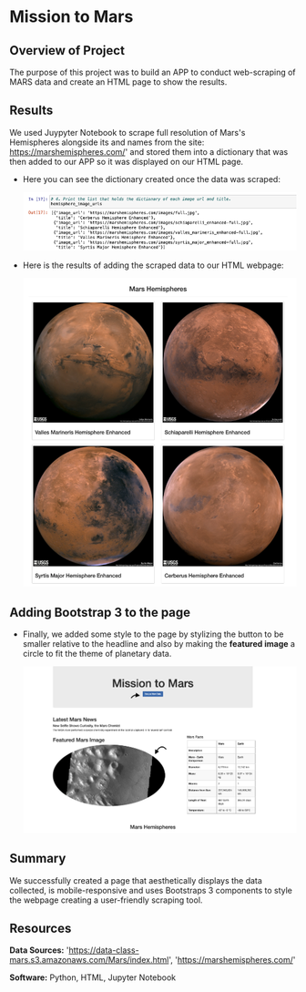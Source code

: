 # Mission to Mars

## **Overview of Project**

The purpose of this project was to build an APP to conduct web-scraping of MARS data and create an HTML page to show the results.  

## Results

We used Juypyter Notebook to scrape full resolution of Mars's Hemispheres alongside its and names from the site: https://marshemispheres.com/' and stored them into a dictionary that was then added to our APP so it was displayed on our HTML page. 

- Here you can see the dictionary created once the data was scraped:

	![alt text](https://github.com/Karenjakins/Mission-to-Mars/blob/main/Resources/Jupyter%20Notebook%20Dictionary.png "Jupyter Notebook Dictionary")

- Here is the results of adding the scraped data to our HTML webpage:

	![alt text](https://github.com/Karenjakins/Mission-to-Mars/blob/main/Resources/Images.png "Images")


## Adding Bootstrap 3 to the page

- Finally, we added some style to the page by stylizing the button to be smaller relative to the headline and also by making the **featured image** a circle to fit the theme of planetary data. 

	![alt text](https://github.com/Karenjakins/Mission-to-Mars/blob/main/Resources/Web%20scraping%20base%20url.png "Web scraping base url")

## Summary

We successfully created a page that aesthetically displays the data collected, is mobile-responsive and uses Bootstraps 3 components to style the webpage creating a user-friendly scraping tool. 

## Resources

**Data Sources:** 'https://data-class-mars.s3.amazonaws.com/Mars/index.html', 'https://marshemispheres.com/'

**Software:** Python, HTML, Jupyter Notebook
